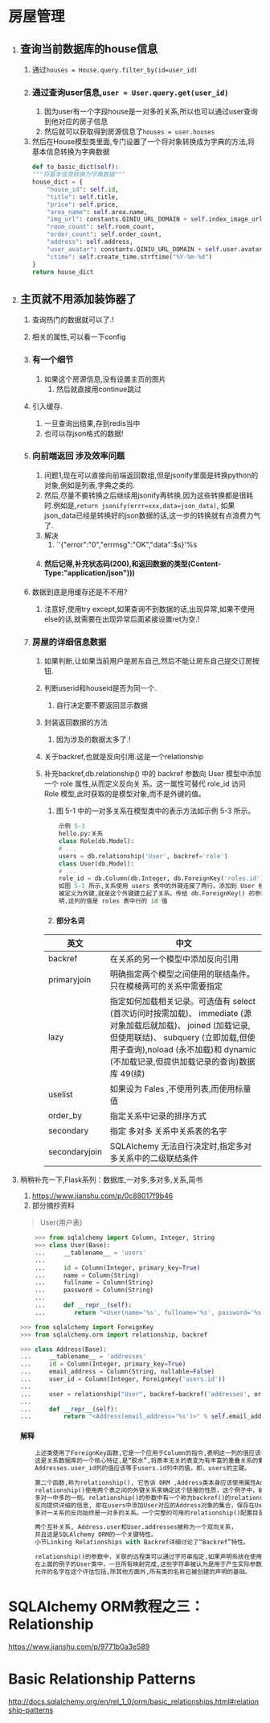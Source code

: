 # 房屋管理
1. ## 查询当前数据库的house信息
    1. 通过`houses = House.query.filter_by(id=user_id)`
    2. ### 通过查询user信息,`user = User.query.get(user_id)`
        1. 因为user有一个字段house是一对多的关系,所以也可以通过user查询到他对应的房子信息
        2. 然后就可以获取得到房源信息了`houses = user.houses`
    3. 然后在House模型类里面,专门设置了一个将对象转换成为字典的方法,将基本信息转换为字典数据
        ```python
        def to_basic_dict(self):
        """将基本信息转换为字典数据"""
        house_dict = {
            "house_id": self.id,
            "title": self.title,
            "price": self.price,
            "area_name": self.area.name,
            "img_url": constants.QINIU_URL_DOMAIN + self.index_image_url if self.index_image_url else "",
            "room_count": self.room_count,
            "order_count": self.order_count,
            "address": self.address,
            "user_avatar": constants.QINIU_URL_DOMAIN + self.user.avatar_url if self.user.avatar_url else "",
            "ctime": self.create_time.strftime("%Y-%m-%d")
        }
        return house_dict
        ```
2. ## 主页就不用添加装饰器了
    1. 查询热门的数据就可以了.!
    2. 相关的属性,可以看一下config
    3. ### 有一个细节
        1. 如果这个房源信息,没有设置主页的图片
            1. 然后就直接用continue跳过
    4. 引入缓存.
        1. 一旦查询出结果,存到redis当中
        2. 也可以存json格式的数据!
    5. ### 向前端返回 涉及效率问题
        1. 问题1,现在可以直接向前端返回数组,但是jsonify里面是转换python的对象,例如是列表,字典之类的.
        2. 然后,尽量不要转换之后继续用jsonify再转换,因为这些转换都是很耗时.例如是,`return jsonify(errr=xxx,data=json_data)`,
            如果json_data已经是转换好的json数据的话,这一步的转换就有点浪费力气了.
        3. 解决
            1. `'{"error":"0","errmsg":"OK","data":$s}'%s
        4. #### 然后记得,补充状态码(200),和返回数据的类型(Content-Type:"application/json")))
    6. 数据到底是用缓存还是不不用?
        1. 注意好,使用try except,如果查询不到数据的话,出现异常,如果不使用else的话,就需要在出现异常后面紧接设置ret为空.!
    
    7. ### 房屋的详细信息数据
        1. 如果判断,让如果当前用户是房东自己,然后不能让房东自己提交订房按钮.
        2. 判断userid和houseid是否为同一个.
            1. 自行决定要不要返回显示数据
        3. 封装返回数据的方法
            1. 因为涉及的数据太多了.!
        4. 关于backref,也就是反向引用.这是一个relationship
        5. 补充backref,db.relationship() 中的 backref 参数向 User 模型中添加一个 role 属性,从而定义反向关
            系。这一属性可替代 role_id 访问 Role 模型,此时获取的是模型对象,而不是外键的值。
            1. 图 5-1 中的一对多关系在模型类中的表示方法如示例 5-3 所示。
            ```python
                示例 5-3
                hello.py:关系
                class Role(db.Model):
                # ...
                users = db.relationship('User', backref='role')
                class User(db.Model):
                # ...
                role_id = db.Column(db.Integer, db.ForeignKey('roles.id'))
                如图 5-1 所示,关系使用 users 表中的外键连接了两行。添加到 User 模型中的 role_id 列
                被定义为外键,就是这个外键建立起了关系。传给 db.ForeignKey() 的参数 'roles.id' 表
                明,这列的值是 roles 表中行的 id 值
            ```
            2. #### 部分名词
           
            |英文|中文|
            |----|--------------|
            |backref |在关系的另一个模型中添加反向引用|
            |primaryjoin |明确指定两个模型之间使用的联结条件。只在模棱两可的关系中需要指定|
            |lazy |指定如何加载相关记录。可选值有 select (首次访问时按需加载)、 immediate (源对象加载后就加载)、 joined (加载记录,但使用联结)、 subquery (立即加载,但使用子查询),noload (永不加载)和 dynamic (不加载记录,但提供加载记录的查询)数据库  49(续)|
            |uselist |如果设为 Fales ,不使用列表,而使用标量值
            |order_by |指定关系中记录的排序方式
            |secondary |指定 多对多 关系中关系表的名字
            |secondaryjoin |SQLAlchemy 无法自行决定时,指定多对多关系中的二级联结条件|
            
3. 稍稍补充一下,Flask系列：数据库,一对多,多对多,关系,简书
    1. https://www.jianshu.com/p/0c88017f9b46
    2. 部分摘抄资料
    >User(用户表)
    ```python
        >>> from sqlalchemy import Column, Integer, String
        >>> class User(Base):
        ...     __tablename__ = 'users'
        ...
        ...     id = Column(Integer, primary_key=True)
        ...     name = Column(String)
        ...     fullname = Column(String)
        ...     password = Column(String)
        ...
        ...     def __repr__(self):
        ...        return "<User(name='%s', fullname='%s', password='%s')>" % ( self.name, self.fullname, self.password)

    ```
    >
    ```python
    >>> from sqlalchemy import ForeignKey
    >>> from sqlalchemy.orm import relationship, backref

    >>> class Address(Base):
    ...     __tablename__ = 'addresses'
    ...     id = Column(Integer, primary_key=True)
    ...     email_address = Column(String, nullable=False)
    ...     user_id = Column(Integer, ForeignKey('users.id'))
    ...
    ...     user = relationship("User", backref=backref('addresses', order_by=id))
    ...
    ...     def __repr__(self):
    ...         return "<Address(email_address='%s')>" % self.email_address
    ```
    #### 解释
    ```python
        上述类使用了ForeignKey函数,它是一个应用于Column的指令,表明这一列的值应该保存指定名称的远程列的值。
        这是关系数据库的一个核心特征,是“胶水”,将原本无关的表变为有丰富的重叠关系的集合。上面的ForeignKey表示，
        Addresses.user_id列的值应该等于users.id列中的值，即，users的主键。

        第二个函数,称为relationship(), 它告诉 ORM ,Address类本身应该使用属性Address.user链接到User类。
        relationship()使用两个表之间的外键关系来确定这个链接的性质，这个例子中，确定Address.user将要成为
        多对一中多的一侧。relationship()的参数中有一个称为backref()的relationship()的子函数，
        反向提供详细的信息, 即在users中添加User对应的Address对象的集合，保存在User.addresses中。
        多对一关系的反向始终是一对多的关系。一个完整的可用的relationship()配置目录在基本关系模式。

        两个互补关系, Address.user和User.addresses被称为一个双向关系，
        并且这是SQLAlchemy ORM的一个关键特性。
        小节Linking Relationships with Backref详细讨论了“Backref”特性。

        relationship()的参数中，关联的远程类可以通过字符串指定,如果声明系统在使用。
        在上面的例子的User类中，一旦所有映射完成,这些字符串被认为是用于产生实际参数的 Python 表达式。
        允许的名字在这个评估包括,除其他方面外,所有类的名称已被创建的声明的基础。

    ```
# SQLAlchemy ORM教程之三：Relationship
https://www.jianshu.com/p/9771b0a3e589
# Basic Relationship Patterns
http://docs.sqlalchemy.org/en/rel_1_0/orm/basic_relationships.html#relationship-patterns